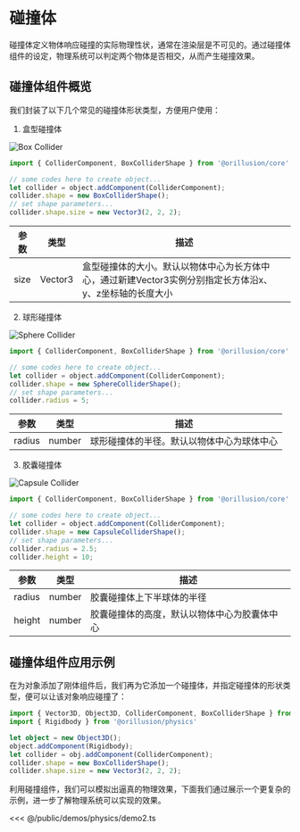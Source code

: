 # 碰撞体
碰撞体定义物体响应碰撞的实际物理性状，通常在渲染层是不可见的。通过碰撞体组件的设定，物理系统可以判定两个物体是否相交，从而产生碰撞效果。

## 碰撞体组件概览
我们封装了以下几个常见的碰撞体形状类型，方便用户使用：

1. 盒型碰撞体

![Box Collider](/images/cube.webp)

```ts
import { ColliderComponent, BoxColliderShape } from '@orillusion/core'

// some codes here to create object...
let collider = object.addComponent(ColliderComponent);
collider.shape = new BoxColliderShape();
// set shape parameters...
collider.shape.size = new Vector3(2, 2, 2);
```
| 参数 | 类型 | 描述 |
| --- | --- | --- |
| size | Vector3 | 盒型碰撞体的大小。默认以物体中心为长方体中心，通过新建Vector3实例分别指定长方体沿x、y、z坐标轴的长度大小 |

2. 球形碰撞体

![Sphere Collider](/images/sphere.webp)

```ts
import { ColliderComponent, BoxColliderShape } from '@orillusion/core'

// some codes here to create object...
let collider = object.addComponent(ColliderComponent);
collider.shape = new SphereColliderShape();
// set shape parameters...
collider.radius = 5;
```
| 参数 | 类型 | 描述 |
| --- | --- | --- |
| radius | number | 球形碰撞体的半径。默认以物体中心为球体中心 |

3. 胶囊碰撞体

![Capsule Collider](/images/capsule.webp)

```ts
import { ColliderComponent, BoxColliderShape } from '@orillusion/core'

// some codes here to create object...
let collider = object.addComponent(ColliderComponent);
collider.shape = new CapsuleColliderShape();
// set shape parameters...
collider.radius = 2.5;
collider.height = 10;
```
| 参数 | 类型 | 描述 |
| --- | --- | --- |
| radius | number | 胶囊碰撞体上下半球体的半径 |
| height | number | 胶囊碰撞体的高度，默认以物体中心为胶囊体中心 |


## 碰撞体组件应用示例
在为对象添加了刚体组件后，我们再为它添加一个碰撞体，并指定碰撞体的形状类型，便可以让该对象响应碰撞了：
```ts
import { Vector3D, Object3D, ColliderComponent, BoxColliderShape } from '@orillusion/core'
import { Rigidbody } from '@orillusion/physics'

let object = new Object3D();
object.addComponent(Rigidbody);
let collider = obj.addComponent(ColliderComponent);
collider.shape = new BoxColliderShape();
collider.shape.size = new Vector3(2, 2, 2);
```

利用碰撞组件，我们可以模拟出逼真的物理效果，下面我们通过展示一个更复杂的示例，进一步了解物理系统可以实现的效果。

<Demo src="/demos/physics/demo2.ts"></Demo>

<<< @/public/demos/physics/demo2.ts
